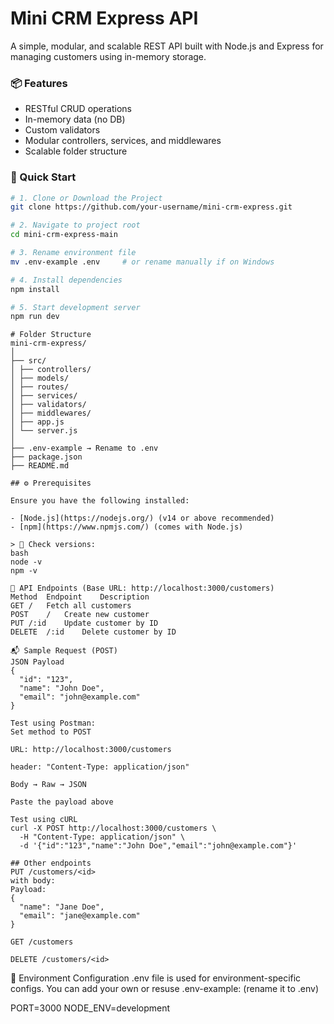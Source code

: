 # Mini CRM Express API

A simple, modular, and scalable REST API built with Node.js and Express for managing customers using in-memory storage.

### 📦 Features
- RESTful CRUD operations
- In-memory data (no DB)
- Custom validators 
- Modular controllers, services, and middlewares
- Scalable folder structure

### 🚀 Quick Start

```bash
# 1. Clone or Download the Project
git clone https://github.com/your-username/mini-crm-express.git

# 2. Navigate to project root
cd mini-crm-express-main

# 3. Rename environment file
mv .env-example .env     # or rename manually if on Windows

# 4. Install dependencies
npm install

# 5. Start development server
npm run dev
```

```
# Folder Structure
mini-crm-express/
│
├── src/
│ ├── controllers/
│ ├── models/
│ ├── routes/
│ ├── services/
│ ├── validators/
│ ├── middlewares/
│ ├── app.js
│ └── server.js
│
├── .env-example → Rename to .env
├── package.json
├── README.md
```

```
## ⚙️ Prerequisites

Ensure you have the following installed:

- [Node.js](https://nodejs.org/) (v14 or above recommended)
- [npm](https://www.npmjs.com/) (comes with Node.js)

> 🔎 Check versions:
bash
node -v
npm -v

```

```
🔗 API Endpoints (Base URL: http://localhost:3000/customers)
Method	Endpoint	Description
GET	/	Fetch all customers
POST	/	Create new customer
PUT	/:id	Update customer by ID
DELETE	/:id	Delete customer by ID

📬 Sample Request (POST)
JSON Payload
{
  "id": "123",
  "name": "John Doe",
  "email": "john@example.com"
}
```
```
Test using Postman:
Set method to POST

URL: http://localhost:3000/customers

header: "Content-Type: application/json"

Body → Raw → JSON

Paste the payload above
```

```
Test using cURL
curl -X POST http://localhost:3000/customers \
  -H "Content-Type: application/json" \
  -d '{"id":"123","name":"John Doe","email":"john@example.com"}'
```

```
## Other endpoints
PUT /customers/<id> 
with body:
Payload:
{
  "name": "Jane Doe",
  "email": "jane@example.com"
}

GET /customers

DELETE /customers/<id>
```

💬 Environment Configuration
.env file is used for environment-specific configs.
You can add your own or resuse .env-example: (rename it to .env)

PORT=3000
NODE_ENV=development
